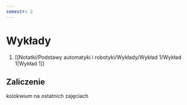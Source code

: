 ```yaml
---
semestr: 2
---
```


# Wykłady
1. [[Notatki/Podstawy automatyki i robotyki/Wykłady/Wykład 1/Wykład 1|Wykład 1]]

## Zaliczenie

kolokwium na ostatnich zajęciach
